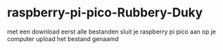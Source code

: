 # raspberry-pi-pico-Rubbery-Duky
met een 
download eerst alle bestanden
sluit je raspberry pi pico aan op je computer
upload het bestand genaamd 
